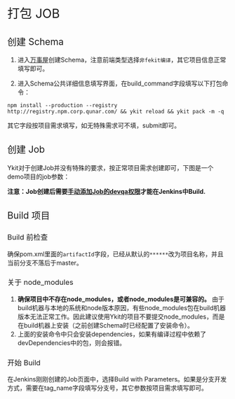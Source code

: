 <h1 style="font-weight: normal"> 打包 JOB </h1>

<h2 style="font-weight: normal"> 创建 Schema </h2>

1. 进入[万事屋][1]创建Schema，注意前端类型选择`非fekit编译`，其它项目信息正常填写即可。

2. 进入Schema公共详细信息填写界面，在build_command字段填写以下打包命令：

```
npm install --production --registry http://registry.npm.corp.qunar.com/ && ykit reload && ykit pack -m -q
```

其它字段按项目需求填写，如无特殊需求可不填，submit即可。

<h2 style="font-weight: normal"> 创建 Job </h2>

Ykit对于创建Job并没有特殊的要求，按正常项目需求创建即可，下图是一个demo项目的job参数：

**注意：Job创建后需要[手动添加Job的devqa权限][2]才能在Jenkins中Build.**

<h2 style="font-weight: normal"> Build 项目 </h2>

<h3 style="font-weight: normal"> Build 前检查 </h3>

确保pom.xml里面的`artifactId`字段，已经从默认的`******`改为项目名称，并且当前分支不落后于master。

<h3 style="font-weight: normal"> 关于 node_modules </h3>

1. **确保项目中不存在node_modules，或者node_modules是可兼容的。** 由于build机器与本地的系统和node版本原因，有些node_modules包在build机器版本无法正常工作。因此建议使用Ykit的项目不要提交node_modules，而是在build机器上安装（之前创建Schema时已经配置了安装命令）。
2. 上面的安装命令中只会安装dependencies，如果有编译过程中依赖了devDependencies中的包，则会报错。

<h3 style="font-weight: normal"> 开始 Build </h3>

在Jenkins刚刚创建的Job页面中，选择Build with Parameters。如果是分支开发方式，需要在tag_name字段填写分支号，其它参数按项目需求填写即可。

[1]: http://wanshiwu.corp.qunar.com/schema/new
[2]: http://wanshiwu.corp.qunar.com/permission/job
